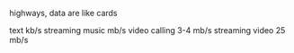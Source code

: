 highways, data are like cards

text kb/s
streaming music mb/s
video calling   3-4 mb/s
streaming video 25 mb/s
